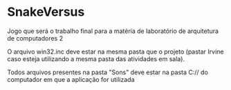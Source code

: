 # SnakeVersus
Jogo que será o trabalho final para a matéria de laboratório de arquitetura de computadores 2



O arquivo win32.inc deve estar na mesma pasta que o projeto (pastar Irvine caso esteja utilizando a mesma pasta das atividades em sala).

Todos arquivos presentes na pasta "Sons" deve estar na pasta C:// do computador em que a aplicação for utilizada
